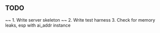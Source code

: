 ## TODO

~~ 1. Write server skeleton ~~
2. Write test harness
3. Check for memory leaks, esp with ai_addr instance
